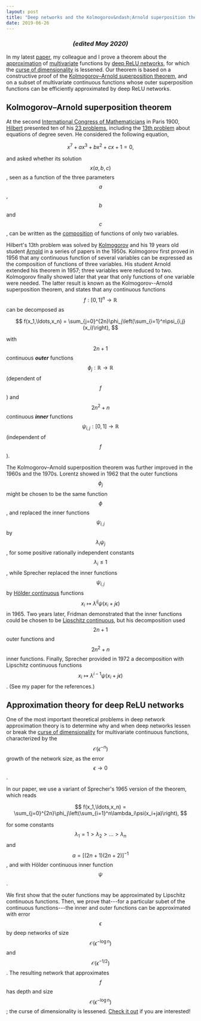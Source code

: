 ```yaml
---
layout: post
title: "Deep networks and the Kolmogorov&ndash;Arnold superposition theorem"
date: 2019-06-26
---
```


<center><h3><i>(edited May 2020)</i></h3></center>

In my latest <a href="http://arxiv.org/pdf/1906.11945.pdf">paper</a>, my colleague and I prove a theorem about the <a href='http://en.wikipedia.org/wiki/Approximation_theory'>approximation</a> of <a href='https://en.wikipedia.org/wiki/Function_of_several_real_variables'>multivariate</a> functions by <a href='http://en.wikipedia.org/wiki/Deep_learning'>deep ReLU networks</a>, for which the <a href='http://en.wikipedia.org/wiki/Curse_of_dimensionality'>curse of dimensionality</a> is lessened. Our theorem is based on a constructive proof of the <a href='http://en.wikipedia.org/wiki/Kolmogorov%E2%80%93Arnold_representation_theorem'>Kolmogorov&ndash;Arnold superposition theorem</a>, and on a subset of multivariate continuous functions whose outer superposition functions can be efficiently approximated by deep ReLU networks.

<h2>Kolmogorov&ndash;Arnold superposition theorem</h2>

At the second <a href='http://en.wikipedia.org/wiki/International_Congress_of_Mathematicians'>International Congress of Mathematicians</a> in Paris 1900, <a href='http://en.wikipedia.org/wiki/David_Hilbert'>Hilbert</a> presented ten of his <a href='http://en.wikipedia.org/wiki/Hilbert%27s_problems'>23 problems</a>, including the <a href='http://en.wikipedia.org/wiki/Hilbert%27s_thirteenth_problem'>13th problem</a> about equations of degree seven. He considered the following equation,

$$
x^7 + ax^3 + bx^2 + cx + 1 = 0,
$$

and asked whether its solution $$x(a,b,c)$$, seen as a function of the three parameters $$a$$, $$b$$ and $$c$$, can be written as the <a href='http://en.wikipedia.org/wiki/Function_composition'>composition</a> of functions of only two variables.

Hilbert's 13th problem was solved by <a href='http://en.wikipedia.org/wiki/Andrey_Kolmogorov'>Kolmogorov</a> and his 19 years old student <a href='http://en.wikipedia.org/wiki/Vladimir_Arnold'>Arnold</a> in a series of papers in the 1950s. Kolmogorov first proved in 1956 that any continuous function of several variables can be expressed as the composition of functions of three variables. His student Arnold extended his theorem in 1957; three variables were reduced to two. Kolmogorov finally showed later that year that only functions of one variable were needed. The latter result is known as the Kolmogorov--Arnold superposition theorem, and states that any continuous functions $$f:[0,1]^n\rightarrow\mathbb{R}$$ can be decomposed as

$$
f(x_1,\ldots,x_n) = \sum_{j=0}^{2n}\phi_j\left(\sum_{i=1}^n\psi_{i,j}(x_i)\right),
$$

with $$2n+1$$ continuous <i><b>outer</b></i> functions $$\phi_j:\mathbb{R}\rightarrow\mathbb{R}$$ (dependent of $$f$$) and $$2n^2+n$$ continuous <i><b>inner</b></i> functions $$\psi_{i,j}:[0,1]\rightarrow\mathbb{R}$$ (independent of $$f$$). 

The Kolmogorov&ndash;Arnold superposition theorem was further improved in the 1960s and the 1970s. Lorentz showed in 1962 that the outer functions $$\phi_j$$ might be chosen to be the same function $$\phi$$, and replaced the inner functions $$\psi_{i,j}$$ by $$\lambda_i\psi_j$$, for some positive rationally independent constants $$\lambda_i\leq 1$$, while Sprecher replaced the inner functions $$\psi_{i,j}$$ by <a href='https://en.wikipedia.org/wiki/H%C3%B6lder_condition'>H&#246;lder continuous</a> functions $$x_i\mapsto\lambda^{ij}\psi(x_i+j\epsilon)$$ in 1965. Two years later, Fridman demonstrated that the inner functions could be chosen to be <a href='https://en.wikipedia.org/wiki/Lipschitz_continuity'>Lipschitz continuous</a>, but his decomposition used $$2n+1$$ outer functions and $$2n^2+n$$ inner functions. Finally, Sprecher provided in 1972 a decomposition with Lipschitz continuous functions $$x_i\mapsto\lambda^{i-1}\psi(x_i+j\epsilon)$$. (See my paper for the references.)

<h2>Approximation theory for deep ReLU networks</h2>

One of the most important theoretical problems in deep network approximation theory is to determine why and when deep networks lessen or break the <a href='http://en.wikipedia.org/wiki/Curse_of_dimensionality'>curse of dimensionality</a> for multivariate continuous functions, characterized by the $$\mathcal{O}(\epsilon^{-n})$$ growth of the network size, as the error $$\epsilon\rightarrow0$$.

In our paper, we use a variant of Sprecher's 1965 version of the theorem, which reads

$$
f(x_1,\ldots,x_n) = \sum_{j=0}^{2n}\phi_j\left(\sum_{i=1}^n\lambda_i\psi(x_i+ja)\right),
$$

for some constants $$\lambda_1=1>\lambda_2>\ldots>\lambda_n$$ and $$a=[(2n+1)(2n+2)]^{-1}$$, and with H&#246;lder continuous inner function $$\psi$$.

We first show that the outer functions may be approximated by Lipschitz continuous functions. Then, we prove that---for a particular subet of the continuous functions---the inner and outer functions can be approximated with error $$\epsilon$$ by deep networks of size $$\mathcal{O}(\epsilon^{-\log n})$$ and $$\mathcal{O}(\epsilon^{-1/2})$$. The resulting network that approximates $$f$$ has depth and size $$\mathcal{O}(\epsilon^{-\log n})$$; the curse of dimensionality is lessened. <a href="http://arxiv.org/pdf/1906.11945.pdf">Check it out</a> if you are interested!
